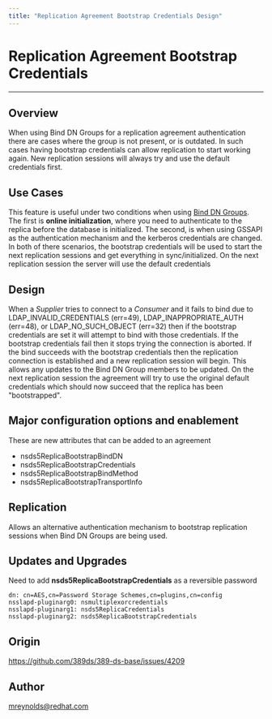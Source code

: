 ```yaml
---
title: "Replication Agreement Bootstrap Credentials Design"
---
```


# Replication Agreement Bootstrap Credentials
----------------

Overview
--------

When using Bind DN Groups for a replication agreement authentication there are cases where the group is not present, or is outdated.  In such cases having bootstrap credentials can allow replication to start working again.  New replication sessions will always try and use the default credentials first.

Use Cases
---------

This feature is useful under two conditions when using [Bind DN Groups](https://access.redhat.com/documentation/en-us/red_hat_directory_server/11/html/administration_guide/configuring_replication_partners_to_use_certificate-based_authentication).  The first is **online initialization**, where you need to authenticate to the replica before the database is initialized.  The second, is when using GSSAPI as the authentication mechanism and the kerberos credentials are changed.  In both of there scenarios, the bootstrap credentials will be  used to start the next replication sessions and get everything in sync/initialized.  On the next replication session the server will use the default credentials

Design
------

When a *Supplier* tries to connect to a *Consumer* and it fails to bind due to LDAP_INVALID_CREDENTIALS (err=49), LDAP_INAPPROPRIATE_AUTH (err=48), or LDAP_NO_SUCH_OBJECT (err=32) then if the bootstrap credentials are set it will attempt to bind with those credentials.  If the bootstrap credentials fail then it stops trying the connection is aborted.  If the bind succeeds with the bootstrap credentials then the replication connection is established and a new replication session will begin.  This allows any updates to the Bind DN Group members to be updated.  On the next replication session the agreement will try to use the original default credentials which should now succeed that the replica has been "bootstrapped".

Major configuration options and enablement
------------------------------------------

These are new attributes that can be added to an agreement

- nsds5ReplicaBootstrapBindDN
- nsds5ReplicaBootstrapCredentials
- nsds5ReplicaBootstrapBindMethod
- nsds5ReplicaBootstrapTransportInfo

Replication
-----------

Allows an alternative authentication mechanism to bootstrap replication sessions when Bind DN Groups are being used.

Updates and Upgrades
--------------------

Need to add **nsds5ReplicaBootstrapCredentials** as a reversible password

    dn: cn=AES,cn=Password Storage Schemes,cn=plugins,cn=config
    nsslapd-pluginarg0: nsmultiplexorcredentials
    nsslapd-pluginarg1: nsds5ReplicaCredentials
    nsslapd-pluginarg2: nsds5ReplicaBootstrapCredentials


Origin
-------------

<https://github.com/389ds/389-ds-base/issues/4209>

Author
------

<mreynolds@redhat.com>

